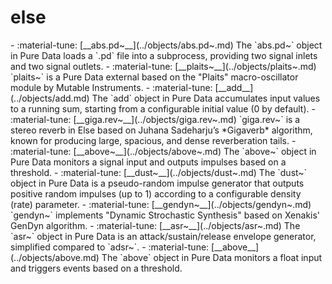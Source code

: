 # else 

<div class="grid cards" markdown>
- :material-tune: [__abs.pd~__](../objects/abs.pd~.md) The `abs.pd~` object in Pure Data loads a `.pd` file into a subprocess, providing two signal inlets and two signal outlets.
- :material-tune: [__plaits~__](../objects/plaits~.md) `plaits~` is a Pure Data external based on the "Plaits" macro-oscillator module by Mutable Instruments.
- :material-tune: [__add__](../objects/add.md) The `add` object in Pure Data accumulates input values to a running sum, starting from a configurable initial value (0 by default).
- :material-tune: [__giga.rev~__](../objects/giga.rev~.md) `giga.rev~` is a stereo reverb in Else based on Juhana Sadeharju’s *Gigaverb* algorithm, known for producing large, spacious, and dense reverberation tails.
- :material-tune: [__above~__](../objects/above~.md) The `above~` object in Pure Data monitors a signal input and outputs impulses based on a threshold.
- :material-tune: [__dust~__](../objects/dust~.md) The `dust~` object in Pure Data is a pseudo-random impulse generator that outputs positive random impulses (up to 1) according to a configurable density (rate) parameter.
- :material-tune: [__gendyn~__](../objects/gendyn~.md) `gendyn~` implements "Dynamic Strochastic Synthesis" based on Xenakis' GenDyn algorithm.
- :material-tune: [__asr~__](../objects/asr~.md) The `asr~` object in Pure Data is an attack/sustain/release envelope generator, simplified compared to `adsr~`.
- :material-tune: [__above__](../objects/above.md) The `above` object in Pure Data monitors a float input and triggers events based on a threshold.
</div>
